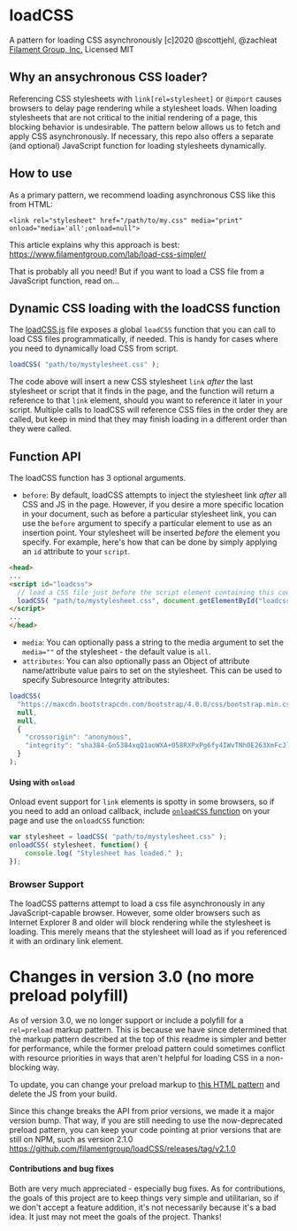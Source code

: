 # loadCSS

A pattern for loading CSS asynchronously
[c]2020 @scottjehl, @zachleat [Filament Group, Inc.](https://www.filamentgroup.com/)
Licensed MIT

## Why an ansychronous CSS loader?

Referencing CSS stylesheets with `link[rel=stylesheet]` or `@import` causes browsers to delay page rendering while a stylesheet loads. When loading stylesheets that are not critical to the initial rendering of a page, this blocking behavior is undesirable. The pattern below allows us to fetch and apply CSS asynchronously. If necessary, this repo also offers a separate (and optional) JavaScript function for loading stylesheets dynamically.


## How to use

As a primary pattern, we recommend loading asynchronous CSS like this from HTML:

`<link rel="stylesheet" href="/path/to/my.css" media="print" onload="media='all';onload=null">`

This article explains why this approach is best: https://www.filamentgroup.com/lab/load-css-simpler/

That is probably all you need! But if you want to load a CSS file from a JavaScript function, read on...

## Dynamic CSS loading with the loadCSS function

The [loadCSS.js](https://github.com/filamentgroup/loadCSS/blob/master/src/loadCSS.js) file exposes a global `loadCSS` function that you can call to load CSS files programmatically, if needed. This is handy for cases where you need to dynamically load CSS from script.

``` javascript
loadCSS( "path/to/mystylesheet.css" );
```

The code above will insert a new CSS stylesheet `link` *after* the last stylesheet or script that it finds in the page, and the function will return a reference to that `link` element, should you want to reference it later in your script. Multiple calls to loadCSS will reference CSS files in the order they are called, but keep in mind that they may finish loading in a different order than they were called.

## Function API

The loadCSS function has 3 optional arguments.

- `before`: By default, loadCSS attempts to inject the stylesheet link *after* all CSS and JS in the page. However, if you desire a more specific location in your document, such as before a particular stylesheet link, you can use the `before` argument to specify a particular element to use as an insertion point. Your stylesheet will be inserted *before* the element you specify. For example, here's how that can be done by simply applying an `id` attribute to your `script`.
```html
<head>
...
<script id="loadcss">
  // load a CSS file just before the script element containing this code
  loadCSS( "path/to/mystylesheet.css", document.getElementById("loadcss") );
</script>
...
</head>
```

- `media`: You can optionally pass a string to the media argument to set the `media=""` of the stylesheet - the default value is `all`.
- `attributes`: You can also optionally pass an Object of attribute name/attribute value pairs to set on the stylesheet. This can be used to specify Subresource Integrity attributes:
```javascript
loadCSS( 
  "https://maxcdn.bootstrapcdn.com/bootstrap/4.0.0/css/bootstrap.min.css",
  null,
  null,
  {
    "crossorigin": "anonymous",
    "integrity": "sha384-Gn5384xqQ1aoWXA+058RXPxPg6fy4IWvTNh0E263XmFcJlSAwiGgFAW/dAiS6JXm"
  }
);
```

#### Using with `onload`

Onload event support for `link` elements is spotty in some browsers, so if you need to add an onload callback, include [`onloadCSS` function](https://github.com/filamentgroup/loadCSS/blob/master/src/onloadCSS.js) on your page and use the `onloadCSS` function:

```javascript
var stylesheet = loadCSS( "path/to/mystylesheet.css" );
onloadCSS( stylesheet, function() {
	console.log( "Stylesheet has loaded." );
});
```

### Browser Support

The loadCSS patterns attempt to load a css file asynchronously in any JavaScript-capable browser. However, some older browsers such as Internet Explorer 8 and older will block rendering while the stylesheet is loading. This merely means that the stylesheet will load as if you referenced it with an ordinary link element.


# Changes in version 3.0 (no more preload polyfill)

As of version 3.0, we no longer support or include a polyfill for a `rel=preload` markup pattern. This is because we have since determined that the markup pattern described at the top of this readme is simpler and better for performance, while the former preload pattern could sometimes conflict with resource priorities in ways that aren't helpful for loading CSS in a non-blocking way.

To update, you can change your preload markup to [this HTML pattern](https://github.com/filamentgroup/loadCSS/blob/master/README.md#how-to-use) and delete the JS from your build.

Since this change breaks the API from prior versions, we made it a major version bump. That way, if you are still needing to use the now-deprecated preload pattern, you can keep your code pointing at prior versions that are still on NPM, such as version 2.1.0 https://github.com/filamentgroup/loadCSS/releases/tag/v2.1.0


#### Contributions and bug fixes

Both are very much appreciated - especially bug fixes. As for contributions, the goals of this project are to keep things very simple and utilitarian, so if we don't accept a feature addition, it's not necessarily because it's a bad idea. It just may not meet the goals of the project. Thanks!
